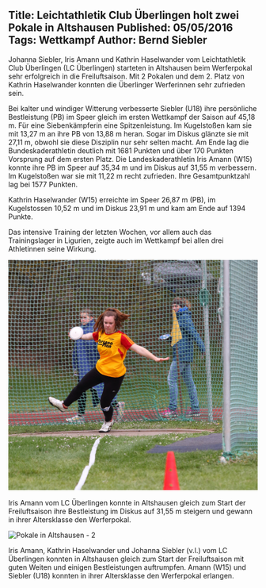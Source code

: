 Title: Leichtathletik Club Überlingen holt zwei Pokale in Altshausen
Published: 05/05/2016
Tags: Wettkampf
Author: Bernd Siebler
---

Johanna Siebler, Iris Amann und Kathrin Haselwander vom Leichtathletik Club Überlingen (LC Überlingen) starteten in Altshausen beim Werferpokal sehr erfolgreich in die Freiluftsaison. Mit 2 Pokalen und dem 2. Platz von Kathrin Haselwander konnten die Überlinger Werferinnen sehr zufrieden sein.

Bei kalter und windiger Witterung verbesserte Siebler (U18) ihre persönliche Bestleistung (PB) im Speer gleich im ersten Wettkampf der Saison auf 45,18 m. Für eine Siebenkämpferin eine Spitzenleistung. Im Kugelstoßen kam sie mit 13,27 m an ihre PB von 13,88 m heran. Sogar im Diskus glänzte sie mit 27,11 m, obwohl sie diese Disziplin nur sehr selten macht. Am Ende lag die Bundeskaderathletin deutlich mit 1681 Punkten und über 170 Punkten Vorsprung auf dem ersten Platz.
Die Landeskaderathletin Iris Amann (W15) konnte ihre PB im Speer auf 35,34 m und im Diskus auf 31,55 m verbessern. Im Kugelstoßen war sie mit 11,22 m recht zufrieden. Ihre Gesamtpunktzahl lag bei 1577 Punkten.

Kathrin Haselwander (W15) erreichte im Speer 26,87 m (PB), im Kugelstossen 10,52 m und im Diskus 23,91 m und kam am Ende auf 1394 Punkte.

Das intensive Training der letzten Wochen, vor allem auch das Trainingslager in Ligurien, zeigte auch im Wettkampf bei allen drei Athletinnen seine Wirkung.

![Pokale in Altshausen - 1](./../assets/2016/2016-05-05-pokale-altshausen-1.jpg)

Iris Amann vom LC Überlingen konnte in Altshausen gleich zum Start der Freiluftsaison ihre Bestleistung im Diskus auf 31,55 m steigern und gewann in ihrer Altersklasse den Werferpokal.

![Pokale in Altshausen - 2](./../assets/2016/2016-05-05-pokale-altshausen-2.jpg)

Iris Amann, Kathrin Haselwander und Johanna Siebler (v.l.) vom LC Überlingen konnten in Altshausen gleich zum Start der Freiluftsaison mit guten Weiten und einigen Bestleistungen auftrumpfen. Amann (W15) und Siebler (U18) konnten in ihrer Altersklasse den Werferpokal erlangen.